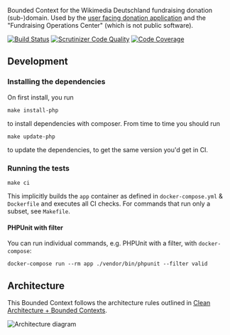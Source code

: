 Bounded Context for the Wikimedia Deutschland fundraising donation (sub-)domain.
Used by the [user facing donation application](https://github.com/wmde/FundraisingFrontend)
and the "Fundraising Operations Center" (which is not public software).

[![Build Status](https://travis-ci.org/wmde/fundraising-donations.svg?branch=master)](https://travis-ci.org/wmde/fundraising-donations)
[![Scrutinizer Code Quality](https://scrutinizer-ci.com/g/wmde/fundraising-donations/badges/quality-score.png?b=master)](https://scrutinizer-ci.com/g/wmde/fundraising-donations/?branch=master)
[![Code Coverage](https://scrutinizer-ci.com/g/wmde/fundraising-donations/badges/coverage.png?b=master)](https://scrutinizer-ci.com/g/wmde/fundraising-donations/?branch=master)

## Development

### Installing the dependencies

On first install, you run 

	make install-php
	
to install dependencies with composer. From time to time you should run 

	make update-php

to update the dependencies, to get the same version you'd get in CI.
	
### Running the tests

    make ci

This implicitly builds the `app` container as defined in `docker-compose.yml` & `Dockerfile`
and executes all CI checks. For commands that run only a subset, see `Makefile`.

#### PHPUnit with filter

You can run individual commands, e.g. PHPUnit with a filter, with
`docker-compose`: 

    docker-compose run --rm app ./vendor/bin/phpunit --filter valid

## Architecture

This Bounded Context follows the architecture rules outlined in [Clean Architecture + Bounded Contexts](https://www.entropywins.wtf/blog/2018/08/14/clean-architecture-bounded-contexts/).

![Architecture diagram](https://user-images.githubusercontent.com/146040/44942179-6bd68080-adac-11e8-9506-179a9470113b.png)
